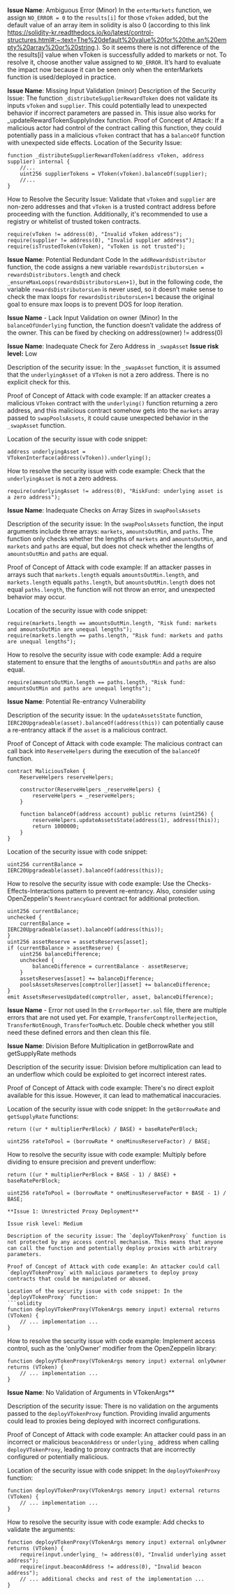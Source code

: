 **Issue Name**: Ambiguous Error (Minor)
In the `enterMarkets` function, we assign `NO_ERROR = 0` to the `results[i]` for those `vToken` added, but the default value of an array item in solidity is also 0 (according to this link https://solidity-kr.readthedocs.io/ko/latest/control-structures.html#:~:text=The%20default%20value%20for%20the,an%20empty%20array%20or%20string.). So it seems there is not difference of the the results[i] value when vToken is successfully added to markets or not. 
To resolve it, choose another value assigned to `NO_ERROR`. It’s hard to evaluate the impact now because it can be seen only when the enterMarkets function is used/deployed in practice.

**Issue Name**: Missing Input Validation (minor)
Description of the Security Issue: The function `_distributeSupplierRewardToken` does not validate its inputs `vToken` and `supplier`. This could potentially lead to unexpected behavior if incorrect parameters are passed in. This issue also works for _updateRewardTokenSupplyIndex function. 
Proof of Concept of Attack: If a malicious actor had control of the contract calling this function, they could potentially pass in a malicious `vToken` contract that has a `balanceOf` function with unexpected side effects.
Location of the Security Issue:

```solidity
function _distributeSupplierRewardToken(address vToken, address supplier) internal {
    //...
    uint256 supplierTokens = VToken(vToken).balanceOf(supplier);
    //...
}
```
How to Resolve the Security Issue: Validate that `vToken` and `supplier` are non-zero addresses and that `vToken` is a trusted contract address before proceeding with the function. Additionally, it's recommended to use a registry or whitelist of trusted token contracts.

```solidity
require(vToken != address(0), "Invalid vToken address");
require(supplier != address(0), "Invalid supplier address");
require(isTrustedToken(vToken), "vToken is not trusted");
```

**Issue Name**: Potential Redundant Code
In the `addRewardsDistributor` function, the code assigns a new variable `rewardsDistributorsLen = rewardsDistributors.length` and check `_ensureMaxLoops(rewardsDistributorsLen+1)`, but in the following code, the variable `rewardsDistributorsLen` is never used, so it doesn’t make sense to check the max loops for `rewardsDistributorsLen+1` because the original goal to ensure max loops is to prevent DOS for loop iteration. 

**Issue Name** - Lack Input Validation on owner (Minor)
In the `balanceOfUnderlying` function, the function doesn’t validate the address of the owner. 
This can be fixed by checking on address(owner) != address(0)

**Issue Name**: Inadequate Check for Zero Address in `_swapAsset`
**Issue risk level:** Low

Description of the security issue: 
In the `_swapAsset` function, it is assumed that the `underlyingAsset` of a `VToken` is not a zero address. There is no explicit check for this.

Proof of Concept of Attack with code example:
If an attacker creates a malicious `VToken` contract with the `underlying()` function returning a zero address, and this malicious contract somehow gets into the `markets` array passed to `swapPoolsAssets`, it could cause unexpected behavior in the `_swapAsset` function.

Location of the security issue with code snippet:
```solidity
address underlyingAsset = VTokenInterface(address(vToken)).underlying();
```

How to resolve the security issue with code example:
Check that the `underlyingAsset` is not a zero address.
```solidity
require(underlyingAsset != address(0), "RiskFund: underlying asset is a zero address");
```

**Issue Name**: Inadequate Checks on Array Sizes in `swapPoolsAssets`

Description of the security issue:
In the `swapPoolsAssets` function, the input arguments include three arrays: `markets`, `amountsOutMin`, and `paths`. The function only checks whether the lengths of `markets` and `amountsOutMin`, and `markets` and `paths` are equal, but does not check whether the lengths of `amountsOutMin` and `paths` are equal. 

Proof of Concept of Attack with code example:
If an attacker passes in arrays such that `markets.length` equals `amountsOutMin.length`, and `markets.length` equals `paths.length`, but `amountsOutMin.length` does not equal `paths.length`, the function will not throw an error, and unexpected behavior may occur.

Location of the security issue with code snippet:
```solidity
require(markets.length == amountsOutMin.length, "Risk fund: markets and amountsOutMin are unequal lengths");
require(markets.length == paths.length, "Risk fund: markets and paths are unequal lengths");
```

How to resolve the security issue with code example:
Add a require statement to ensure that the lengths of `amountsOutMin` and `paths` are also equal.
```solidity
require(amountsOutMin.length == paths.length, "Risk fund: amountsOutMin and paths are unequal lengths");
``` 


**Issue Name**: Potential Re-entrancy Vulnerability

Description of the security issue: In the `updateAssetsState` function, `IERC20Upgradeable(asset).balanceOf(address(this))` can potentially cause a re-entrancy attack if the `asset` is a malicious contract.

Proof of Concept of Attack with code example: The malicious contract can call back into `ReserveHelpers` during the execution of the `balanceOf` function.

```solidity
contract MaliciousToken {
    ReserveHelpers reserveHelpers;

    constructor(ReserveHelpers _reserveHelpers) {
        reserveHelpers = _reserveHelpers;
    }

    function balanceOf(address account) public returns (uint256) {
        reserveHelpers.updateAssetsState(address(1), address(this));
        return 1000000;
    }
}
```

Location of the security issue with code snippet:

```solidity
uint256 currentBalance = IERC20Upgradeable(asset).balanceOf(address(this));
```

How to resolve the security issue with code example: Use the Checks-Effects-Interactions pattern to prevent re-entrancy. Also, consider using OpenZeppelin's `ReentrancyGuard` contract for additional protection.

```solidity
uint256 currentBalance;
unchecked {
    currentBalance = IERC20Upgradeable(asset).balanceOf(address(this));
}
uint256 assetReserve = assetsReserves[asset];
if (currentBalance > assetReserve) {
    uint256 balanceDifference;
    unchecked {
        balanceDifference = currentBalance - assetReserve;
    }
    assetsReserves[asset] += balanceDifference;
    poolsAssetsReserves[comptroller][asset] += balanceDifference;
}
emit AssetsReservesUpdated(comptroller, asset, balanceDifference);
```

**Issue Name** - Error not used
In the `ErrorReporter.sol` file, there are multiple errors that are not used yet. For example, `TransferComptrollerRejection`, `TransferNotEnough`, `TransferTooMuch`.etc. Double check whether you still need these defined errors and then clean this file. 

**Issue Name**: Division Before Multiplication in getBorrowRate and getSupplyRate methods

Description of the security issue: Division before multiplication can lead to an underflow which could be exploited to get incorrect interest rates. 

Proof of Concept of Attack with code example: There's no direct exploit available for this issue. However, it can lead to mathematical inaccuracies.

Location of the security issue with code snippet: In the `getBorrowRate` and `getSupplyRate` functions:

```solidity
return ((ur * multiplierPerBlock) / BASE) + baseRatePerBlock;
```

```solidity
uint256 rateToPool = (borrowRate * oneMinusReserveFactor) / BASE;
```

How to resolve the security issue with code example: Multiply before dividing to ensure precision and prevent underflow:

```solidity
return ((ur * multiplierPerBlock + BASE - 1) / BASE) + baseRatePerBlock;
```

```solidity
uint256 rateToPool = (borrowRate * oneMinusReserveFactor + BASE - 1) / BASE;

**Issue 1: Unrestricted Proxy Deployment**

Issue risk level: Medium

Description of the security issue: The `deployVTokenProxy` function is not protected by any access control mechanism. This means that anyone can call the function and potentially deploy proxies with arbitrary parameters.

Proof of Concept of Attack with code example: An attacker could call `deployVTokenProxy` with malicious parameters to deploy proxy contracts that could be manipulated or abused.

Location of the security issue with code snippet: In the `deployVTokenProxy` function:
```solidity
function deployVTokenProxy(VTokenArgs memory input) external returns (VToken) {
    // ... implementation ...
}
```

How to resolve the security issue with code example: Implement access control, such as the 'onlyOwner' modifier from the OpenZeppelin library:
```solidity
function deployVTokenProxy(VTokenArgs memory input) external onlyOwner returns (VToken) {
    // ... implementation ...
}
```

**Issue Name**: No Validation of Arguments in VTokenArgs**

Description of the security issue: There is no validation on the arguments passed to the `deployVTokenProxy` function. Providing invalid arguments could lead to proxies being deployed with incorrect configurations.

Proof of Concept of Attack with code example: An attacker could pass in an incorrect or malicious `beaconAddress` or `underlying_` address when calling `deployVTokenProxy`, leading to proxy contracts that are incorrectly configured or potentially malicious.

Location of the security issue with code snippet: In the `deployVTokenProxy` function:
```solidity
function deployVTokenProxy(VTokenArgs memory input) external returns (VToken) {
    // ... implementation ...
}
```

How to resolve the security issue with code example: Add checks to validate the arguments:
```solidity
function deployVTokenProxy(VTokenArgs memory input) external onlyOwner returns (VToken) {
    require(input.underlying_ != address(0), "Invalid underlying asset address");
    require(input.beaconAddress != address(0), "Invalid beacon address");
    // ... additional checks and rest of the implementation ...
}
```

